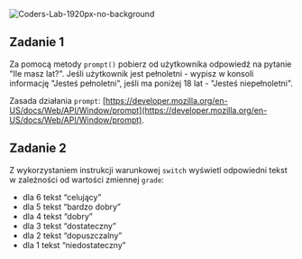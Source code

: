 ![Coders-Lab-1920px-no-background](https://user-images.githubusercontent.com/152855/73064373-5ed69780-3ea1-11ea-8a71-3d370a5e7dd8.png)


## Zadanie 1

Za pomocą metody `prompt()` pobierz od użytkownika odpowiedź na pytanie "Ile masz lat?". Jeśli użytkownik jest pełnoletni - wypisz w konsoli informację "Jesteś pełnoletni", jeśli ma poniżej 18 lat - "Jesteś niepełnoletni".


Zasada działania `prompt`: [https://developer.mozilla.org/en-US/docs/Web/API/Window/prompt](https://developer.mozilla.org/en-US/docs/Web/API/Window/prompt).

## Zadanie 2

Z wykorzystaniem instrukcji warunkowej `switch` wyświetl odpowiedni tekst w zależności od wartości zmiennej `grade`:

- dla 6 tekst “celujący”
- dla 5 tekst “bardzo dobry”
- dla 4 tekst “dobry”
- dla 3 tekst “dostateczny”
- dla 2 tekst “dopuszczalny”
- dla 1 tekst “niedostateczny”

